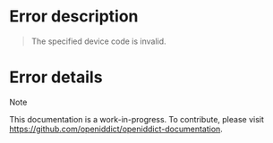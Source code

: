 # Error description

> The specified device code is invalid.

# Error details

> [!NOTE]
> This documentation is a work-in-progress. To contribute, please visit https://github.com/openiddict/openiddict-documentation.
